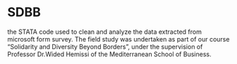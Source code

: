 # SDBB
the STATA code used to clean and analyze the  data extracted from microsoft form survey. The field study was undertaken as part of our course “Solidarity and Diversity Beyond Borders”, under the supervision of Professor Dr.Wided Hemissi of the Mediterranean School of Business. 
